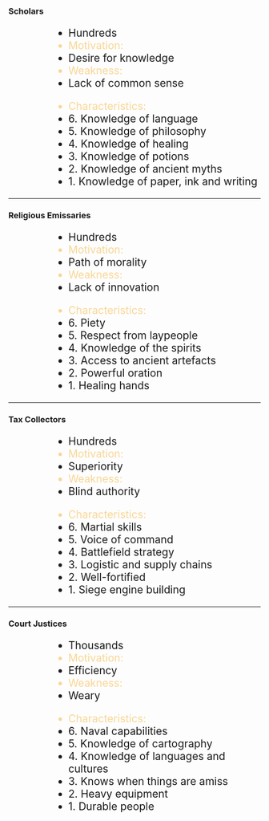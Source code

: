 ### Scholars

<ul style="font-size:1.5em; text-align:left; margin-left:4em; "; >
<li>Hundreds</li>
<li style="color:#F9D695;">Motivation:</li>
<li>Desire for knowledge</li>
<li style="color:#F9D695;">Weakness:</li>
<li>Lack of common sense</li>
</ul>

<ul style="font-size:1.5em; text-align:left; margin-left:4em; "; >
<li style="color:#F9D695;">Characteristics:</li>
<li> 6. Knowledge of language </li>
<li> 5. Knowledge of philosophy </li>
<li> 4. Knowledge of healing </li>
<li> 3. Knowledge of potions </li>
<li> 2. Knowledge of ancient myths </li>
<li> 1. Knowledge of paper, ink and writing </li>
</ul>

---

### Religious Emissaries

<ul style="font-size:1.5em; text-align:left; margin-left:4em; "; >
<li>Hundreds</li>
<li style="color:#F9D695;">Motivation:</li>
<li>Path of morality</li>
<li style="color:#F9D695;">Weakness:</li>
<li>Lack of innovation</li>
</ul>

<ul style="font-size:1.5em; text-align:left; margin-left:4em; "; >
<li style="color:#F9D695;">Characteristics:</li>
<li> 6. Piety </li>
<li> 5. Respect from laypeople </li>
<li> 4. Knowledge of the spirits </li>
<li> 3. Access to ancient artefacts </li>
<li> 2. Powerful oration </li>
<li> 1. Healing hands </li>
</ul>

---


### Tax Collectors

<ul style="font-size:1.5em; text-align:left; margin-left:4em; "; >
<li>Hundreds</li>
<li style="color:#F9D695;">Motivation:</li>
<li>Superiority</li>
<li style="color:#F9D695;">Weakness:</li>
<li>Blind authority</li>
</ul>

<ul style="font-size:1.5em; text-align:left; margin-left:4em; "; >
<li style="color:#F9D695;">Characteristics:</li>
<li> 6. Martial skills </li>
<li> 5. Voice of command </li>
<li> 4. Battlefield strategy </li>
<li> 3. Logistic and supply chains </li>
<li> 2. Well-fortified </li>
<li> 1. Siege engine building </li>
</ul>

---

### Court Justices

<ul style="font-size:1.5em; text-align:left; margin-left:4em; "; >
<li>Thousands</li>
<li style="color:#F9D695;">Motivation:</li>
<li>Efficiency</li>
<li style="color:#F9D695;">Weakness:</li>
<li>Weary</li>
</ul>

<ul style="font-size:1.5em; text-align:left; margin-left:4em; "; >
<li style="color:#F9D695;">Characteristics:</li>
<li> 6. Naval capabilities </li>
<li> 5. Knowledge of cartography</li>
<li> 4. Knowledge of languages and cultures </li>
<li> 3. Knows when things are amiss </li>
<li> 2. Heavy equipment </li>
<li> 1. Durable people </li>
</ul>

